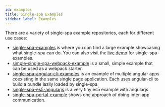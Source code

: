 ```yaml
---
id: examples
title: Single-spa Examples
sidebar_label: Examples
---
```


There are a variety of single-spa example repositories, each for different use cases:
- [single-spa-examples](https://github.com/CanopyTax/single-spa-examples) is where you can find a large example showcasing what single-spa can do. You can also visit the [live demo](http://single-spa.surge.sh) for single-spa-examples.
- [simple-single-spa-webpack-example](https://github.com/joeldenning/simple-single-spa-webpack-example) is a small, simple example that can be used as a webpack starter.
- [single-spa-angular-cli-examples](https://github.com/PlaceMe-SAS/single-spa-angular-cli-examples) is an example of multiple angular apps coexisting in the same single page application. Each uses angular-cli to build a bundle lazily loaded by single-spa.
- [single-spa-es5-angularjs](https://github.com/joeldenning/single-spa-es5-angularjs) is a very tiny es5 example with angularjs.
- [single-spa-portal-example](https://github.com/me-12/single-spa-portal-example) shows one approach of doing inter-app communication.


